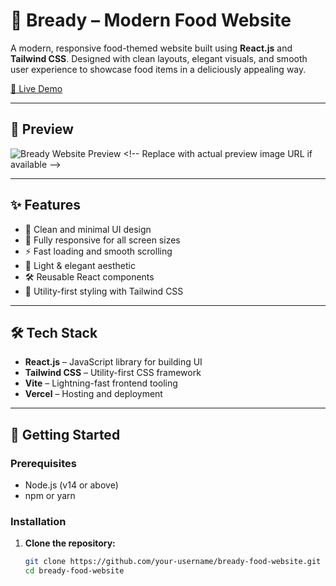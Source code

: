 # 🍞 Bready – Modern Food Website

A modern, responsive food-themed website built using **React.js** and **Tailwind CSS**. Designed with clean layouts, elegant visuals, and smooth user experience to showcase food items in a deliciously appealing way.

[🔗 Live Demo](https://bready-food-website.vercel.app/)

---

## 📸 Preview

![Bready Website Preview]([https://bready-food-website.vercel.app/preview-image.jpg](https://www.awesomescreenshot.com/video/40418505?key=76f8572d22f0f8ec2d5fb89f15a192d8)) <!-- Replace with actual preview image URL if available -->

---

## ✨ Features

- 🧩 Clean and minimal UI design
- 📱 Fully responsive for all screen sizes
- ⚡ Fast loading and smooth scrolling
- 🌙 Light & elegant aesthetic
- 🛠️ Reusable React components
- 💨 Utility-first styling with Tailwind CSS

---

## 🛠️ Tech Stack

- **React.js** – JavaScript library for building UI
- **Tailwind CSS** – Utility-first CSS framework
- **Vite** – Lightning-fast frontend tooling
- **Vercel** – Hosting and deployment

---

## 🚀 Getting Started

### Prerequisites

- Node.js (v14 or above)
- npm or yarn

### Installation

1. **Clone the repository:**

   ```bash
   git clone https://github.com/your-username/bready-food-website.git
   cd bready-food-website
